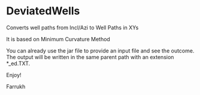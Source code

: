 # DeviatedWells
Converts well paths from Incl/Azi to Well Paths in XYs

It is based on Minimum Curvature Method


You can already use the jar file to provide an input file and see the outcome. The output will be written in the same parent path with an
extension *_ed.TXT.

Enjoy!

Farrukh
